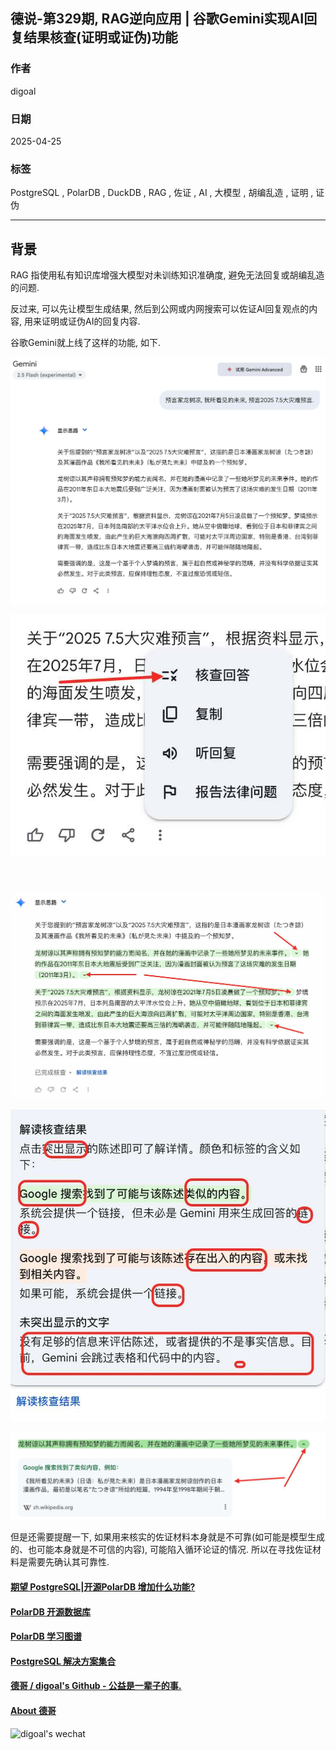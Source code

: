 ## 德说-第329期, RAG逆向应用 | 谷歌Gemini实现AI回复结果核查(证明或证伪)功能  
                  
### 作者                  
digoal                  
                  
### 日期                  
2025-04-25                 
                  
### 标签                  
PostgreSQL , PolarDB , DuckDB , RAG , 佐证 , AI , 大模型 , 胡编乱造 , 证明 , 证伪    
                  
----                  
                  
## 背景   
RAG 指使用私有知识库增强大模型对未训练知识准确度, 避免无法回复或胡编乱造的问题.  
  
反过来, 可以先让模型生成结果, 然后到公网或内网搜索可以佐证AI回复观点的内容, 用来证明或证伪AI的回复内容.  
  
谷歌Gemini就上线了这样的功能, 如下.    
  
![pic](20250426_05_pic_001.jpg)    
  
![pic](20250426_05_pic_002.jpg)    
  
![pic](20250426_05_pic_003.jpg)    
  
![pic](20250426_05_pic_004.jpg)    
  
![pic](20250426_05_pic_005.jpg)    
  
但是还需要提醒一下, 如果用来核实的佐证材料本身就是不可靠(如可能是模型生成的、也可能本身就是不可信的内容), 可能陷入循环论证的情况. 所以在寻找佐证材料是需要先确认其可靠性.  
  
  
  
  
  
#### [期望 PostgreSQL|开源PolarDB 增加什么功能?](https://github.com/digoal/blog/issues/76 "269ac3d1c492e938c0191101c7238216")
  
  
#### [PolarDB 开源数据库](https://openpolardb.com/home "57258f76c37864c6e6d23383d05714ea")
  
  
#### [PolarDB 学习图谱](https://www.aliyun.com/database/openpolardb/activity "8642f60e04ed0c814bf9cb9677976bd4")
  
  
#### [PostgreSQL 解决方案集合](../201706/20170601_02.md "40cff096e9ed7122c512b35d8561d9c8")
  
  
#### [德哥 / digoal's Github - 公益是一辈子的事.](https://github.com/digoal/blog/blob/master/README.md "22709685feb7cab07d30f30387f0a9ae")
  
  
#### [About 德哥](https://github.com/digoal/blog/blob/master/me/readme.md "a37735981e7704886ffd590565582dd0")
  
  
![digoal's wechat](../pic/digoal_weixin.jpg "f7ad92eeba24523fd47a6e1a0e691b59")
  
